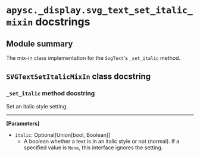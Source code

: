 # `apysc._display.svg_text_set_italic_mixin` docstrings

## Module summary

The mix-in class implementation for the `SvgText`'s `_set_italic` method.

## `SVGTextSetItalicMixIn` class docstring

### `_set_italic` method docstring

Set an italic style setting.<hr>

**[Parameters]**

- `italic`: Optional[Union[bool, Boolean]]
  - A boolean whether a text is in an italic style or not (normal). If a specified value is `None`, this interface ignores the setting.